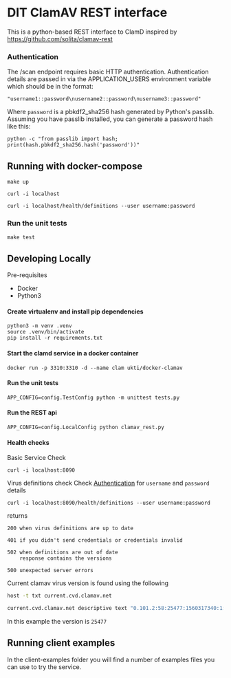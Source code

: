 # DIT ClamAV REST interface

This is a python-based REST interface to ClamD inspired by https://github.com/solita/clamav-rest

### Authentication

The /scan endpoint requires basic HTTP authentication.  Authentication details are passed in via the APPLICATION_USERS environment variable which should be in the format:

    "username1::password\nusername2::password\nusername3::password"

Where `password` is a pbkdf2_sha256 hash generated by Python's passlib.  Assuming you have passlib installed, you can generate a password hash like this:

    python -c "from passlib import hash; print(hash.pbkdf2_sha256.hash('password'))"

## Running with docker-compose

    make up
    
    curl -i localhost
    
    curl -i localhost/health/definitions --user username:password

### Run the unit tests

    make test


## Developing Locally

Pre-requisites

- Docker
- Python3

#### Create virtualenv and install pip dependencies

    python3 -m venv .venv
    source .venv/bin/activate
    pip install -r requirements.txt

#### Start the clamd service in a docker container

    docker run -p 3310:3310 -d --name clam ukti/docker-clamav

#### Run the unit tests

    APP_CONFIG=config.TestConfig python -m unittest tests.py

#### Run the REST api

    APP_CONFIG=config.LocalConfig python clamav_rest.py

#### Health checks

Basic Service Check

    curl -i localhost:8090


Virus definitions check
Check [Authentication](###Authentication) for `username` and `password` details


    curl -i localhost:8090/health/definitions --user username:password


returns

    200 when virus definitions are up to date
    
    401 if you didn't send credentials or credentials invalid
    
    502 when definitions are out of date
        response contains the versions
    
    500 unexpected server errors


Current clamav virus version is found using the following

```bash
host -t txt current.cvd.clamav.net

current.cvd.clamav.net descriptive text "0.101.2:58:25477:1560317340:1:63:48760:328"
```

In this example the version is `25477`

## Running client examples

In the client-examples folder you will find a number of examples files you can use to try the service.
